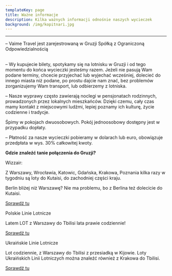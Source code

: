 ```yaml
---
templateKey: page
title: Ważne informacje
description: Kilka ważnych informacji odnośnie naszych wycieczek
background: /img/kopitnari.jpg
---
```

********

– Vaime Travel jest zarejestrowaną w Gruzji Spółką z Ograniczoną Odpowiedzialnością

\
– Wy kupujecie bilety, spotykamy się na lotnisku w Gruzji i od tego momentu do końca wycieczki jesteśmy razem. Jeżeli nie pasują Wam podane terminy, chcecie przyjechać lub wyjechać wcześniej, dolecieć do innego miasta niż podane, po prostu dajcie nam znać, bez problemów zorganizujemy Wam transport, lub odbierzemy z lotniska.



–  Nasze wyprawy często zawierają noclegi  w pensjonatach rodzinnych, prowadzonych przez lokalnych mieszkańców. Dzięki czemu, cały czas mamy kontakt z miejscowymi ludźmi, lepiej poznamy ich kulturę, życie codzienne i tradycje.

Śpimy w pokojach dwuosobowych. Pokój jednoosobowy dostępny jest w przypadku dopłaty.



– Płatność za nasze wycieczki pobieramy w dolarach lub euro, obowiązuje przedpłata w wys. 30% całkowitej kwoty.





**Gdzie znaleźć tanie połączenia do Gruzji?**

Wizzair:

Z Warszawy, Wrocławia, Katowic, Gdańska, Krakowa, Poznania kilka razy w tygodniu są loty do Kutaisi, do zachodniej części kraju.

Berlin bliżej niż Warszawę? Nie ma problemu, bo z Berlina też dolecicie do Kutaisi.

[Sprawdź tu](https://wizzair.com/#/)



Polskie Linie Lotnicze

Latem LOT z Warszawy do Tbilisi lata prawie codziennie!

[Sprawdź tu](https://www.lot.com/pl/pl/)



Ukraińskie Linie Lotnicze

Lot codziennie, z Warszawy do Tbilisi z przesiadką w Kijowie. Loty Ukraińskich Linii Lotniczych można znaleźć również z Krakowa do Tbilisi.

[Sprawdź tu](https://www.flyuia.com/ua/en/home)
